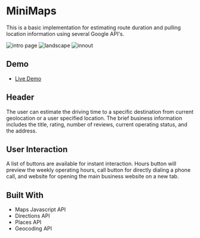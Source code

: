 # MiniMaps
This is a basic implementation for estimating route duration and pulling location information using several Google API's.

![intro page](https://user-images.githubusercontent.com/28643797/42599671-d7477ede-8514-11e8-837a-d35ed9a6fc89.png)
![landscape](https://user-images.githubusercontent.com/28643797/42599536-6823968c-8514-11e8-99ad-26902c312d38.png)
![innout](https://user-images.githubusercontent.com/28643797/42541088-da5917d2-8455-11e8-982f-1056bea3bbed.png)


## Demo
* [Live Demo](https://jsphkm.github.io/MiniMaps/)


## Header
The user can estimate the driving time to a specific destination from current geolocation or a user specified location.
The brief business information includes the title, rating, number of reviews, current operating status, and the address.


## User Interaction
A list of buttons are available for instant interaction.  Hours button will preview the weekly operating hours, call button for directly dialing a phone call, and website for opening the main business website on a new tab.


## Built With
* Maps Javascript API
* Directions API
* Places API
* Geocoding API
